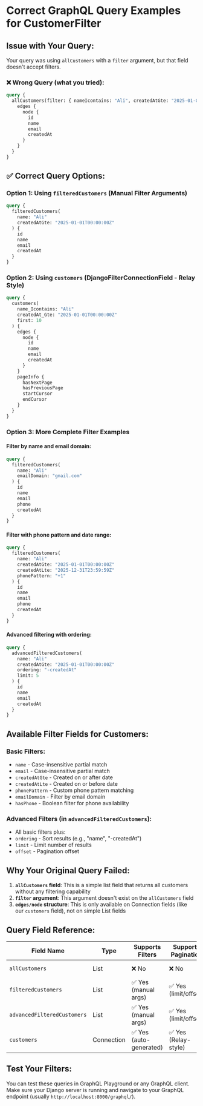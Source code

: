 # Correct GraphQL Query Examples for CustomerFilter

## Issue with Your Query:
Your query was using `allCustomers` with a `filter` argument, but that field doesn't accept filters.

### ❌ Wrong Query (what you tried):
```graphql
query {
  allCustomers(filter: { nameIcontains: "Ali", createdAtGte: "2025-01-01" }) {
    edges {
      node {
        id
        name
        email
        createdAt
      }
    }
  }
}
```

## ✅ Correct Query Options:

### Option 1: Using `filteredCustomers` (Manual Filter Arguments)
```graphql
query {
  filteredCustomers(
    name: "Ali"
    createdAtGte: "2025-01-01T00:00:00Z"
  ) {
    id
    name
    email
    createdAt
  }
}
```

### Option 2: Using `customers` (DjangoFilterConnectionField - Relay Style)
```graphql
query {
  customers(
    name_Icontains: "Ali"
    createdAt_Gte: "2025-01-01T00:00:00Z"
    first: 10
  ) {
    edges {
      node {
        id
        name
        email
        createdAt
      }
    }
    pageInfo {
      hasNextPage
      hasPreviousPage
      startCursor
      endCursor
    }
  }
}
```

### Option 3: More Complete Filter Examples

#### Filter by name and email domain:
```graphql
query {
  filteredCustomers(
    name: "Ali"
    emailDomain: "gmail.com"
  ) {
    id
    name
    email
    phone
    createdAt
  }
}
```

#### Filter with phone pattern and date range:
```graphql
query {
  filteredCustomers(
    name: "Ali"
    createdAtGte: "2025-01-01T00:00:00Z"
    createdAtLte: "2025-12-31T23:59:59Z"
    phonePattern: "+1"
  ) {
    id
    name
    email
    phone
    createdAt
  }
}
```

#### Advanced filtering with ordering:
```graphql
query {
  advancedFilteredCustomers(
    name: "Ali"
    createdAtGte: "2025-01-01T00:00:00Z"
    ordering: "-createdAt"
    limit: 5
  ) {
    id
    name
    email
    createdAt
  }
}
```

## Available Filter Fields for Customers:

### Basic Filters:
- `name` - Case-insensitive partial match
- `email` - Case-insensitive partial match
- `createdAtGte` - Created on or after date
- `createdAtLte` - Created on or before date
- `phonePattern` - Custom phone pattern matching
- `emailDomain` - Filter by email domain
- `hasPhone` - Boolean filter for phone availability

### Advanced Filters (in `advancedFilteredCustomers`):
- All basic filters plus:
- `ordering` - Sort results (e.g., "name", "-createdAt")
- `limit` - Limit number of results
- `offset` - Pagination offset

## Why Your Original Query Failed:

1. **`allCustomers` field**: This is a simple list field that returns all customers without any filtering capability
2. **`filter` argument**: This argument doesn't exist on the `allCustomers` field
3. **`edges/node` structure**: This is only available on Connection fields (like our `customers` field), not on simple List fields

## Query Field Reference:

| Field Name | Type | Supports Filters | Supports Pagination | Structure |
|------------|------|------------------|-------------------|-----------|
| `allCustomers` | List | ❌ No | ❌ No | Simple array |
| `filteredCustomers` | List | ✅ Yes (manual args) | ✅ Yes (limit/offset) | Simple array |
| `advancedFilteredCustomers` | List | ✅ Yes (manual args) | ✅ Yes (limit/offset) | Simple array |
| `customers` | Connection | ✅ Yes (auto-generated) | ✅ Yes (Relay-style) | edges/node |

## Test Your Filters:

You can test these queries in GraphQL Playground or any GraphQL client. Make sure your Django server is running and navigate to your GraphQL endpoint (usually `http://localhost:8000/graphql/`).
